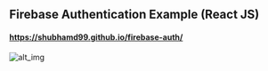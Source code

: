 ## Firebase Authentication Example (React JS)

#### https://shubhamd99.github.io/firebase-auth/

![alt_img](https://i.imgur.com/HPjRAcS.jpg)
